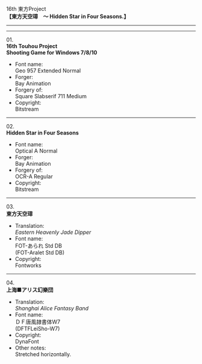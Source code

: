 16th 東方Project  
**【東方天空璋　～ Hidden Star in Four Seasons.】**

---  
---

01\.  
**16th Touhou Project**  
**Shooting Game for Windows 7/8/10**
  - Font name:  
Geo 957 Extended Normal
  - Forger:  
Bay Animation
  - Forgery of:  
Square Slabserif 711 Medium
  - Copyright:  
Bitstream

---

02\.  
**Hidden Star in Four Seasons**
  - Font name:  
Optical A Normal
  - Forger:  
Bay Animation
  - Forgery of:  
OCR-A Regular
  - Copyright:  
Bitstream

---

03\.  
**東方天空璋**
  - Translation:  
*Eastern Heavenly Jade Dipper*
  - Font name:  
FOT-あられ Std DB  
(FOT-Aralet Std DB)
  - Copyright:  
Fontworks

---

04\.  
**上海■アリス幻樂団**
  - Translation:  
*Shanghai Alice Fantasy Band*
  - Font name:  
ＤＦ唐風隷書体W7  
(DFTFLeiSho-W7)
  - Copyright:  
DynaFont
  - Other notes:  
Stretched horizontally.
